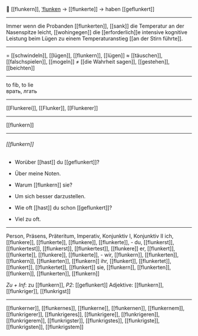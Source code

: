 
🤥 [[flunkern]], [ˈflʊnkɐn](https://youglish.com/pronounce/flunkern/german) → [[flunkerte]] → haben [[geflunkert]]

---
Immer wenn die Probanden [[flunkerten]], [[sank]] die Temperatur an der Nasenspitze leicht, [[wohingegen]] die [[erforderlich]]e intensive kognitive Leistung beim Lügen zu einem Temperaturanstieg [[an der Stirn führte]]. 

---
= [[schwindeln]], [[lügen]], [[flunkern]], [[lügen]]
≈ [[täuschen]], [[falschspielen]], [[mogeln]]
≠ [[die Wahrheit sagen]], [[gestehen]], [[beichten]]

---
to fib, to lie  
врать, лгать

---
[[Flunkerei]], [[Flunker]], [[Flunkerer]]

---
[[flunkern]]


---
###### [[flunkern]]
- Worüber [[hast]] du [[geflunkert]]?
- Über meine Noten.

- Warum [[flunkern]] sie?
- Um sich besser darzustellen.

- Wie oft [[hast]] du schon [[geflunkert]]?
- Viel zu oft.

---
Person, Präsens, Präteritum, Imperativ, Konjunktiv I, Konjunktiv II
ich, [[flunkere]], [[flunkerte]], [[flunkere]], [[flunkerte]], -
du, [[flunkerst]], [[flunkertest]], [[flunkerst]], [[flunkertest]], [[flunkere]]
er, [[flunkert]], [[flunkerte]], [[flunkere]], [[flunkerte]], -
wir, [[flunkern]], [[flunkerten]], [[flunkern]], [[flunkerten]], [[flunkern]]
ihr, [[flunkert]], [[flunkertet]], [[flunkert]], [[flunkertet]], [[flunkert]]
sie, [[flunkern]], [[flunkerten]], [[flunkern]], [[flunkerten]], [[flunkern]]

*Zu + Inf*: zu [[flunkern]], *P2*: [[geflunkert]]
Adjektive: [[flunkern]], [[flunkriger]], [[flunkrigst]]

---
[[flunkerner]], [[flunkernes]], [[flunkerne]], [[flunkernen]], [[flunkernem]], [[flunkrigerer]], [[flunkrigeres]], [[flunkrigere]], [[flunkrigeren]], [[flunkrigerem]], [[flunkrigster]], [[flunkrigstes]], [[flunkrigste]], [[flunkrigsten]], [[flunkrigstem]]